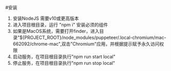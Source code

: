 #安装

1. 安装NodeJS 需要v10或更高版本
1. 进入项目根目录，运行 "npm i" 安装必须的组件
1. 如果是MacOS系统，需要打开finder，进入目录"${PROJECT_ROOT}/node_modules/puppeteer/.local-chromium/mac-662092/chrome-mac",双击"Chromium"应用，并根据提示赋予永久访问权限
1. 启动服务，在项目根目录执行"npm run start local"
1. 停止服务，在项目根目录执行"npm run stop local"
